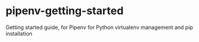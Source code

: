 # pipenv-getting-started
Getting started guide, for Pipenv for Python virtualenv management and pip installation
